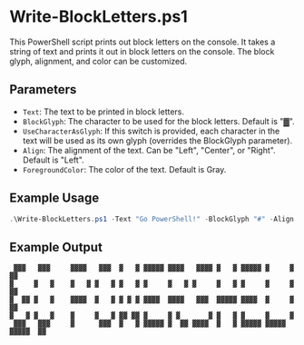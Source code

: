 # Write-BlockLetters.ps1

This PowerShell script prints out block letters on the console. It takes a string of text and prints it out in block letters on the console. The block glyph, alignment, and color can be customized.

## Parameters

- `Text`: The text to be printed in block letters.
- `BlockGlyph`: The character to be used for the block letters. Default is "▓".
- `UseCharacterAsGlyph`: If this switch is provided, each character in the text will be used as its own glyph (overrides the BlockGlyph parameter).
- `Align`: The alignment of the text. Can be "Left", "Center", or "Right". Default is "Left".
- `ForegroundColor`: The color of the text. Default is Gray.

## Example Usage

```powershell
.\Write-BlockLetters.ps1 -Text "Go PowerShell!" -BlockGlyph "#" -Align "Center" -ForegroundColor "Yellow"
```

## Example Output

```
 ▓▓▓   ▓▓▓     ▓▓▓▓   ▓▓▓  ▓   ▓ ▓▓▓▓▓ ▓▓▓▓   ▓▓▓▓ ▓   ▓ ▓▓▓▓▓ ▓     ▓      ▓▓
▓     ▓   ▓    ▓   ▓ ▓   ▓ ▓   ▓ ▓     ▓   ▓ ▓     ▓   ▓ ▓     ▓     ▓      ▓▓
▓  ▓▓ ▓   ▓    ▓▓▓▓  ▓   ▓ ▓ ▓ ▓ ▓▓▓▓  ▓▓▓▓   ▓▓▓  ▓▓▓▓▓ ▓▓▓▓  ▓     ▓      ▓▓
▓   ▓ ▓   ▓    ▓     ▓   ▓ ▓▓ ▓▓ ▓     ▓ ▓       ▓ ▓   ▓ ▓     ▓     ▓
 ▓▓▓   ▓▓▓     ▓      ▓▓▓  ▓   ▓ ▓▓▓▓▓ ▓  ▓▓ ▓▓▓▓  ▓   ▓ ▓▓▓▓▓ ▓▓▓▓▓ ▓▓▓▓▓  ▓▓
```